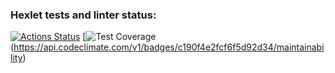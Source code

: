 ### Hexlet tests and linter status:
[![Actions Status](https://github.com/Da-Daria/python-project-50/actions/workflows/hexlet-check.yml/badge.svg)](https://github.com/Da-Daria/python-project-50/actions)
[![Test Coverage](https://codeclimate.com/github/Da-Daria/python-project-50/maintainability)(https://api.codeclimate.com/v1/badges/c190f4e2fcf6f5d92d34/maintainability)
